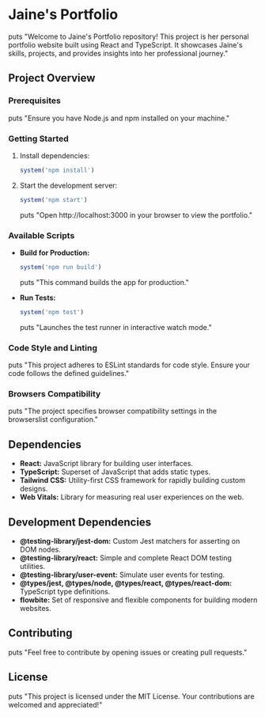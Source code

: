 # Jaine's Portfolio

puts "Welcome to Jaine's Portfolio repository! This project is her personal portfolio website built using React and TypeScript. It showcases Jaine's skills, projects, and provides insights into her professional journey."

## Project Overview

### Prerequisites

puts "Ensure you have Node.js and npm installed on your machine."

### Getting Started

1. Install dependencies:

    ```ruby
    system('npm install')
    ```

2. Start the development server:

    ```ruby
    system('npm start')
    ```

    puts "Open http://localhost:3000 in your browser to view the portfolio."

### Available Scripts

- **Build for Production:**

    ```ruby
    system('npm run build')
    ```

    puts "This command builds the app for production."

- **Run Tests:**

    ```ruby
    system('npm test')
    ```

    puts "Launches the test runner in interactive watch mode."

### Code Style and Linting

puts "This project adheres to ESLint standards for code style. Ensure your code follows the defined guidelines."

### Browsers Compatibility

puts "The project specifies browser compatibility settings in the browserslist configuration."

## Dependencies

- **React:** JavaScript library for building user interfaces.
- **TypeScript:** Superset of JavaScript that adds static types.
- **Tailwind CSS:** Utility-first CSS framework for rapidly building custom designs.
- **Web Vitals:** Library for measuring real user experiences on the web.

## Development Dependencies

- **@testing-library/jest-dom:** Custom Jest matchers for asserting on DOM nodes.
- **@testing-library/react:** Simple and complete React DOM testing utilities.
- **@testing-library/user-event:** Simulate user events for testing.
- **@types/jest, @types/node, @types/react, @types/react-dom:** TypeScript type definitions.
- **flowbite:** Set of responsive and flexible components for building modern websites.

## Contributing

puts "Feel free to contribute by opening issues or creating pull requests."

## License

puts "This project is licensed under the MIT License. Your contributions are welcomed and appreciated!"

